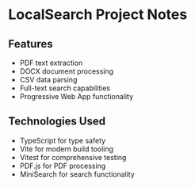 # LocalSearch Project Notes

## Features

- PDF text extraction
- DOCX document processing
- CSV data parsing
- Full-text search capabilities
- Progressive Web App functionality

## Technologies Used

- TypeScript for type safety
- Vite for modern build tooling
- Vitest for comprehensive testing
- PDF.js for PDF processing
- MiniSearch for search functionality
